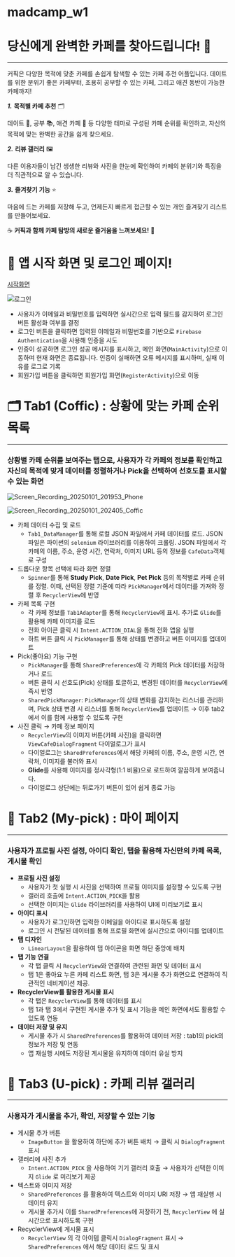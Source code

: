 # madcamp_w1
# **당신에게 완벽한 카페를 찾아드립니다!** 🙂

---

커픽은 다양한 목적에 맞춘 카페를 손쉽게 탐색할 수 있는 카페 추천 어플입니다. 데이트를 위한 분위기 좋은 카페부터, 조용히 공부할 수 있는 카페, 그리고 애견 동반이 가능한 카페까지! 

***1.***	**목적별 카페 추천** 🗂️

데이트 💑, 공부 📚, 애견 카페 🐾 등 다양한 테마로 구성된 카페 순위를 확인하고, 자신의 목적에 맞는 완벽한 공간을 쉽게 찾으세요.

***2.***	**리뷰 갤러리** 🖼️

다른 이용자들이 남긴 생생한 리뷰와 사진을 한눈에 확인하여 카페의 분위기와 특징을 더 직관적으로 알 수 있습니다.

***3.***	**즐겨찾기 기능** ⭐

마음에 드는 카페를 저장해 두고, 언제든지 빠르게 접근할 수 있는 개인 즐겨찾기 리스트를 만들어보세요.

☕ **커픽과 함께 카페 탐방의 새로운 즐거움을 느껴보세요!** 🥳

# 📲 앱 시작 화면 및 로그인 페이지!

[시작화면](https://github.com/user-attachments/assets/3b17d5ff-6935-4ea3-b453-e5cbf11b4efc)


![로그인](https://github.com/user-attachments/assets/05192e35-703c-4e74-bbe8-b874b37f1018)




- 사용자가 이메일과 비밀번호를 입력하면 실시간으로 입력 필드를 감지하여 로그인 버튼 활성화 여부를 결정
- 로그인 버튼을 클릭하면 입력된 이메일과 비밀번호를 기반으로 `Firebase Authentication`을 사용해 인증을 시도
- 인증이 성공하면 로그인 성공 메시지를 표시하고, 메인 화면(`MainActivity`)으로 이동하며 현재 화면은 종료됩니다. 인증이 실패하면 오류 메시지를 표시하며, 실패 이유를 로그로 기록
- 회원가입 버튼을 클릭하면 회원가입 화면(`RegisterActivity`)으로 이동

# 🗂️ Tab1 (Coffic) : 상황에 맞는 카페 순위 목록

---

### 상황별 카페 순위를 보여주는 탭으로, 사용자가 각 카페의 정보를 확인하고 자신의 목적에 맞게 데이터를 정렬하거나 Pick을 선택하여 선호도를 표시할 수 있는 화면

![Screen_Recording_20250101_201953_Phone](https://github.com/user-attachments/assets/0f3e2417-341f-415a-8fe1-b1fb8dd35b99)


![Screen_Recording_20250101_202405_Coffic](https://github.com/user-attachments/assets/5a16e311-418b-4d97-ba9c-761f965063f4)


- 카페 데이터 수집 및 로드
    - `Tab1_DataManager`를 통해 로컬 JSON 파일에서 카페 데이터를 로드. JSON 파일은 파이썬의 `selenium` 라이브러리를 이용하여 크롤링. JSON 파일에서 각 카페의 이름, 주소, 운영 시간, 연락처, 이미지 URL 등의 정보를 `CafeData`객체로 구성
- 드롭다운 항목 선택에 따라 화면 정렬
    - `Spinner`를 통해 **Study Pick**, **Date Pick**, **Pet Pick** 등의 목적별로 카페 순위를 정렬. 이때, 선택된 정렬 기준에 따라 `PickManager`에서 데이터를 가져와 정렬 후 `RecyclerView`에 반영
- 카페 목록 구현
    - 각 카페 정보를 `Tab1Adapter`를 통해 `RecyclerView`에 표시. 추가로 `Glide`를 활용해 카페 이미지를 로드
    - 전화 아이콘 클릭 시 `Intent.ACTION_DIAL`을 통해 전화 앱을 실행
    - 하트 버튼 클릭 시 `PickManager`를 통해 상태를 변경하고 버튼 이미지를 업데이트
- Pick(좋아요) 기능 구현
    - `PickManager`를 통해 `SharedPreferences`에 각 카페의 Pick 데이터를 저장하거나 로드
    - 버튼 클릭 시 선호도(Pick) 상태를 토글하고, 변경된 데이터를 `RecyclerView`에 즉시 반영
    - `SharedPickManager`: `PickManager`의 상태 변화를 감지하는 리스너를 관리하며, Pick 상태 변경 시 리스너를 통해 `RecyclerView`를 업데이트 → 이후 tab2에서 이를 함께 사용할 수 있도록 구현
- 사진 클릭 → 카페 정보 페이지
    - `RecyclerView`의 이미지 버튼(카페 사진)을 클릭하면 `ViewCafeDialogFragment` 다이얼로그가 표시
    - 다이얼로그는 `SharedPreferences`에서 해당 카페의 이름, 주소, 운영 시간, 연락처, 이미지를 불러와 표시
    - **Glide**를 사용해 이미지를 정사각형(1:1 비율)으로 로드하여 깔끔하게 보여줍니다.
    - 다이얼로그 상단에는 뒤로가기 버튼이 있어 쉽게 종료 가능

# 👤 Tab2 (My-pick) : 마이 페이지

---

### 사용자가 프로필 사진 설정, 아이디  확인, 탭을 활용해 자신만의 카페 목록, 게시물 확인

- **프로필 사진 설정**
    - 사용자가 첫 실행 시 사진을 선택하여 프로필 이미지를 설정할 수 있도록 구현
    - 갤러리 호출에 `Intent.ACTION_PICK`을 활용
    - 선택한 이미지는 `Glide` 라이브러리를 사용하여 UI에 미리보기로 표시
- **아이디 표시**
    - 사용자가 로그인하면 입력한 이메일을 아이디로 표시하도록 설정
    - 로그인 시 전달된 데이터를 통해 프로필 화면에 실시간으로 아이디를 업데이트
- **탭 디자인**
    - `LinearLayout`을 활용하여 탭 아이콘을 화면 하단 중앙에 배치
- **탭 기능 연결**
    - 각 탭 클릭 시 `RecyclerView`와 연결하여 관련된 화면 및 데이터 표시
    - 탭 1은 좋아요 누른 카페 리스트 화면, 탭 3은 게시물 추가 화면으로 연결하여 직관적인 네비게이션 제공.
- **RecyclerView를 활용한 게시물 표시**
    - 각 탭은 `RecyclerView`를 통해 데이터를 표시
    - 탭 1과 탭 3에서 구현된 게시물 추가 및 표시 기능을 메인 화면에서도 활용할 수 있도록 연동
- **데이터 저장 및 유지**
    - 게시물 추가 시 `SharedPreferences`를 활용하여 데이터 저장 
    : tab1의 pick의 정보가 저장 및 연동
    - 앱 재실행 시에도 저장된 게시물을 유지하여 데이터 유실 방지

# 📝 Tab3 (U-pick) : 카페 리뷰 갤러리

---

### 사용자가 게시물을 추가, 확인, 저장할 수 있는 기능



- 게시물 추가 버튼
    - `ImageButton` 을 활용하여 하단에 추가 버튼 배치 → 클릭 시 `DialogFragment` 표시
- 갤러리에 사진 추가
    - `Intent.ACTION_PICK` 을 사용하여 기기 갤러리 호출 → 사용자가 선택한 이미지 `Glide` 로 미리보기 제공
- 텍스트와 이미지 저장
    - `SharedPreferences` 를 활용하여 텍스트와 이미지 URI 저장 → 앱 재실행 시 데이터 유지
    - 게시물 추가시 이를 `SharedPreferences`에 저장하기 전, `RecyclerView` 에 실시간으로 표시하도록 구현
- RecyclerView에 게시물 표시
    - `RecyclerView` 의 각 아이템 클릭시 `DialogFragment` 표시 → `SharedPreferences` 에서 해당 데이터 로드 및 표시
